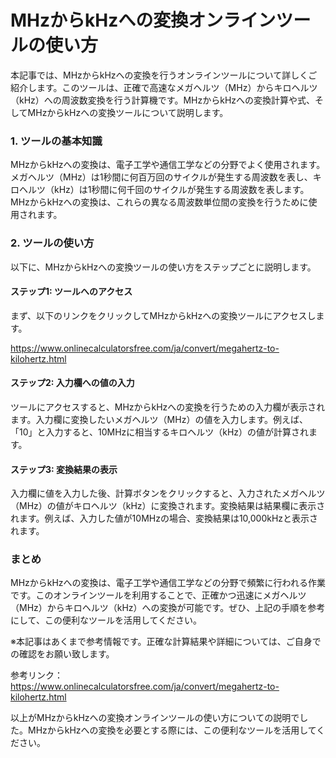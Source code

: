 MHzからkHzへの変換オンラインツールの使い方
========================

本記事では、MHzからkHzへの変換を行うオンラインツールについて詳しくご紹介します。このツールは、正確で高速なメガヘルツ（MHz）からキロヘルツ（kHz）への周波数変換を行う計算機です。MHzからkHzへの変換計算や式、そしてMHzからkHzへの変換ツールについて説明します。

### 1. ツールの基本知識

MHzからkHzへの変換は、電子工学や通信工学などの分野でよく使用されます。メガヘルツ（MHz）は1秒間に何百万回のサイクルが発生する周波数を表し、キロヘルツ（kHz）は1秒間に何千回のサイクルが発生する周波数を表します。MHzからkHzへの変換は、これらの異なる周波数単位間の変換を行うために使用されます。

### 2. ツールの使い方

以下に、MHzからkHzへの変換ツールの使い方をステップごとに説明します。

#### ステップ1: ツールへのアクセス

まず、以下のリンクをクリックしてMHzからkHzへの変換ツールにアクセスします。

<https://www.onlinecalculatorsfree.com/ja/convert/megahertz-to-kilohertz.html>

#### ステップ2: 入力欄への値の入力

ツールにアクセスすると、MHzからkHzへの変換を行うための入力欄が表示されます。入力欄に変換したいメガヘルツ（MHz）の値を入力します。例えば、「10」と入力すると、10MHzに相当するキロヘルツ（kHz）の値が計算されます。

#### ステップ3: 変換結果の表示

入力欄に値を入力した後、計算ボタンをクリックすると、入力されたメガヘルツ（MHz）の値がキロヘルツ（kHz）に変換されます。変換結果は結果欄に表示されます。例えば、入力した値が10MHzの場合、変換結果は10,000kHzと表示されます。

### まとめ

MHzからkHzへの変換は、電子工学や通信工学などの分野で頻繁に行われる作業です。このオンラインツールを利用することで、正確かつ迅速にメガヘルツ（MHz）からキロヘルツ（kHz）への変換が可能です。ぜひ、上記の手順を参考にして、この便利なツールを活用してください。

※本記事はあくまで参考情報です。正確な計算結果や詳細については、ご自身での確認をお願い致します。

参考リンク：  
<https://www.onlinecalculatorsfree.com/ja/convert/megahertz-to-kilohertz.html>

以上がMHzからkHzへの変換オンラインツールの使い方についての説明でした。MHzからkHzへの変換を必要とする際には、この便利なツールを活用してください。